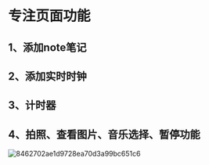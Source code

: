 # 专注页面功能

## 1、添加note笔记
## 2、添加实时时钟
## 3、计时器
## 4、拍照、查看图片、音乐选择、暂停功能

![8462702ae1d9728ea70d3a99bc651c6](https://github.com/Kllill/ActivityDiary/assets/131448269/d9ecead0-5d98-464a-9dab-07fbeeb5b9aa)

